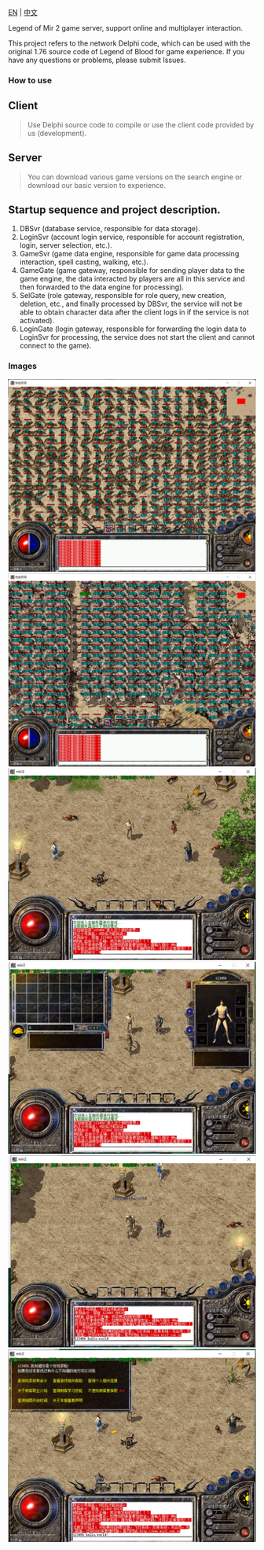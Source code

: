 [EN](https://github.com/dwbeta/OpenMir2/blob/master/README.md)  | [中文](https://github.com/dwbeta/OpenMir2/blob/master/README.cn.md)  


Legend of Mir 2 game server, support online and multiplayer interaction.

This project refers to the network Delphi code, which can be used with the original 1.76 source code of Legend of Blood for game experience. If you have any questions or problems, please submit Issues.  

### How to use    
## Client
>  Use Delphi source code to compile or use the client code provided by us (development).  

## Server
> You can download various game versions on the search engine or download our basic version to experience.  

## Startup sequence and project description. 
1. DBSvr (database service, responsible for data storage). 
2. LoginSvr (account login service, responsible for account registration, login, server selection, etc.). 
3. GameSvr (game data engine, responsible for game data processing interaction, spell casting, walking, etc.). 
4. GameGate (game gateway, responsible for sending player data to the game engine, the data interacted by players are all in this service and then forwarded to the data engine for processing). 
5. SelGate (role gateway, responsible for role query, new creation, deletion, etc., and finally processed by DBSvr, the service will not be able to obtain character data after the client logs in if the service is not activated). 
6. LoginGate (login gateway, responsible for forwarding the login data to LoginSvr for processing, the service does not start the client and cannot connect to the game). 

### Images
![](./Images/20220914233717.png)
![](./Images/20220914233713.png)
![](./Images/1632561445962.jpg)
![](./Images/1632561467819.jpg)
![](./Images/1632561488323.jpg)
![](./Images/1632561522104.jpg)
